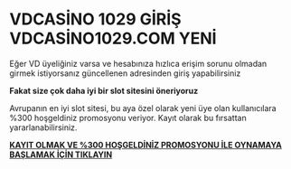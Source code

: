 # VDCASİNO 1029 GİRİŞ VDCASİNO1029.COM YENİ

Eğer VD üyeliğiniz varsa ve hesabınıza hızlıca erişim sorunu olmadan girmek istiyorsanız güncellenen adresinden giriş yapabilirsiniz

**Fakat size çok daha iyi bir slot sitesini öneriyoruz**

Avrupanın en iyi slot sitesi, bu aya özel olarak yeni üye olan kullanıcılara %300 hoşgeldiniz promosyonu veriyor. Kayıt olarak bu fırsattan yararlanabilirsiniz.

[**KAYIT OLMAK VE %300 HOŞGELDİNİZ PROMOSYONU İLE OYNAMAYA BAŞLAMAK İÇİN TIKLAYIN**](http://gx72.2.vu/vd)
